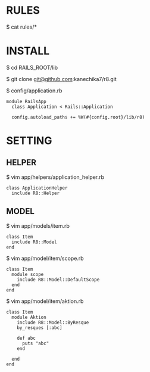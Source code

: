 RULES
================================

  $ cat rules/*


INSTALL
================================

  $ cd RAILS_ROOT/lib

  $ git clone git@github.com:kanechika7/r8.git

  $ config/application.rb

    module RailsApp
      class Application < Rails::Application

      config.autoload_paths += %W(#{config.root}/lib/r8)  



SETTING
================================

HELPER
--------------------------------

  $ vim app/helpers/application_helper.rb

    class ApplicationHelper
      include R8::Helper



MODEL
--------------------------------

  $ vim app/models/item.rb

    class Item
      include R8::Model
    end

  $ vim app/model/item/scope.rb

    class Item
      module scope
        include R8::Model::DefaultScope
      end
    end

  $ vim app/model/item/aktion.rb

    class Item
      module Aktion
        include R8::Model::ByResque
        by_resques [:abc]

        def abc
          puts "abc"
        end

      end
    end
